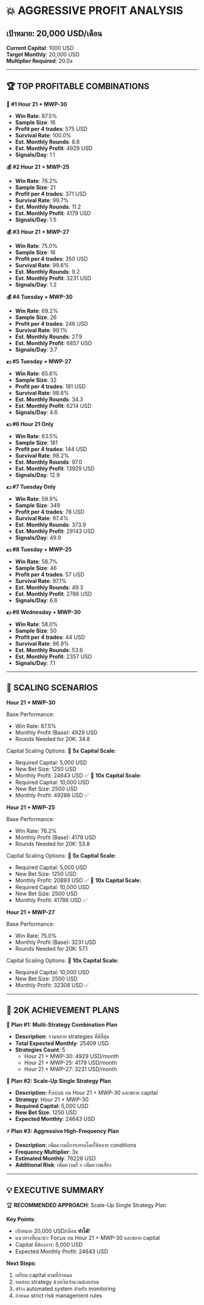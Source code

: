 # 💥 AGGRESSIVE PROFIT ANALYSIS
## เป้าหมาย: 20,000 USD/เดือน 

**Current Capital**: 1000 USD  
**Target Monthly**: 20,000 USD  
**Multiplier Required**: 20.0x  

---

## 🏆 **TOP PROFITABLE COMBINATIONS**

**💎 #1 Hour 21 + MWP-30**
- **Win Rate**: 87.5%
- **Sample Size**: 16
- **Profit per 4 trades**: 575 USD
- **Survival Rate**: 100.0%
- **Est. Monthly Rounds**: 8.6
- **Est. Monthly Profit**: 4929 USD
- **Signals/Day**: 1.1

**💰 #2 Hour 21 + MWP-25**
- **Win Rate**: 76.2%
- **Sample Size**: 21
- **Profit per 4 trades**: 371 USD
- **Survival Rate**: 99.7%
- **Est. Monthly Rounds**: 11.2
- **Est. Monthly Profit**: 4179 USD
- **Signals/Day**: 1.5

**💰 #3 Hour 21 + MWP-27**
- **Win Rate**: 75.0%
- **Sample Size**: 16
- **Profit per 4 trades**: 350 USD
- **Survival Rate**: 99.6%
- **Est. Monthly Rounds**: 9.2
- **Est. Monthly Profit**: 3231 USD
- **Signals/Day**: 1.2

**💰 #4 Tuesday + MWP-30**
- **Win Rate**: 69.2%
- **Sample Size**: 26
- **Profit per 4 trades**: 246 USD
- **Survival Rate**: 99.1%
- **Est. Monthly Rounds**: 27.9
- **Est. Monthly Profit**: 6857 USD
- **Signals/Day**: 3.7

**💵 #5 Tuesday + MWP-27**
- **Win Rate**: 65.6%
- **Sample Size**: 32
- **Profit per 4 trades**: 181 USD
- **Survival Rate**: 98.6%
- **Est. Monthly Rounds**: 34.3
- **Est. Monthly Profit**: 6214 USD
- **Signals/Day**: 4.6

**💵 #6 Hour 21 Only**
- **Win Rate**: 63.5%
- **Sample Size**: 181
- **Profit per 4 trades**: 144 USD
- **Survival Rate**: 98.2%
- **Est. Monthly Rounds**: 97.0
- **Est. Monthly Profit**: 13929 USD
- **Signals/Day**: 12.9

**💵 #7 Tuesday Only**
- **Win Rate**: 59.9%
- **Sample Size**: 349
- **Profit per 4 trades**: 78 USD
- **Survival Rate**: 97.4%
- **Est. Monthly Rounds**: 373.9
- **Est. Monthly Profit**: 29143 USD
- **Signals/Day**: 49.9

**💵 #8 Tuesday + MWP-25**
- **Win Rate**: 58.7%
- **Sample Size**: 46
- **Profit per 4 trades**: 57 USD
- **Survival Rate**: 97.1%
- **Est. Monthly Rounds**: 49.3
- **Est. Monthly Profit**: 2786 USD
- **Signals/Day**: 6.6

**💵 #9 Wednesday + MWP-30**
- **Win Rate**: 58.0%
- **Sample Size**: 50
- **Profit per 4 trades**: 44 USD
- **Survival Rate**: 96.9%
- **Est. Monthly Rounds**: 53.6
- **Est. Monthly Profit**: 2357 USD
- **Signals/Day**: 7.1



---

## 🚀 **SCALING SCENARIOS**

**Hour 21 + MWP-30**

Base Performance:
- Win Rate: 87.5%
- Monthly Profit (Base): 4929 USD
- Rounds Needed for 20K: 34.8

Capital Scaling Options:
  🎯 **5x Capital Scale:**
  - Required Capital: 5,000 USD
  - New Bet Size: 1250 USD
  - Monthly Profit: 24643 USD ✅
  🎯 **10x Capital Scale:**
  - Required Capital: 10,000 USD
  - New Bet Size: 2500 USD
  - Monthly Profit: 49286 USD ✅

**Hour 21 + MWP-25**

Base Performance:
- Win Rate: 76.2%
- Monthly Profit (Base): 4179 USD
- Rounds Needed for 20K: 53.8

Capital Scaling Options:
  🎯 **5x Capital Scale:**
  - Required Capital: 5,000 USD
  - New Bet Size: 1250 USD
  - Monthly Profit: 20893 USD ✅
  🎯 **10x Capital Scale:**
  - Required Capital: 10,000 USD
  - New Bet Size: 2500 USD
  - Monthly Profit: 41786 USD ✅

**Hour 21 + MWP-27**

Base Performance:
- Win Rate: 75.0%
- Monthly Profit (Base): 3231 USD
- Rounds Needed for 20K: 57.1

Capital Scaling Options:
  🎯 **10x Capital Scale:**
  - Required Capital: 10,000 USD
  - New Bet Size: 2500 USD
  - Monthly Profit: 32308 USD ✅



---

## 🎯 **20K ACHIEVEMENT PLANS**

**🎯 Plan #1: Multi-Strategy Combination Plan**
- **Description**: รวมหลาย strategies ที่ดีที่สุด
- **Total Expected Monthly**: 25409 USD
- **Strategies Count**: 5
  - Hour 21 + MWP-30: 4929 USD/month
  - Hour 21 + MWP-25: 4179 USD/month
  - Hour 21 + MWP-27: 3231 USD/month

**🚀 Plan #2: Scale-Up Single Strategy Plan**
- **Description**: Focus บน Hour 21 + MWP-30 และขยาย capital
- **Strategy**: Hour 21 + MWP-30
- **Required Capital**: 5,000 USD
- **New Bet Size**: 1250 USD
- **Expected Monthly**: 24643 USD

**⚡ Plan #3: Aggressive High-Frequency Plan**
- **Description**: เพิ่มความถี่การเทรดโดยใช้หลาย conditions
- **Frequency Multiplier**: 3x
- **Estimated Monthly**: 76228 USD
- **Additional Risk**: เพิ่มความถี่ = เพิ่มความเสี่ยง



---

## 💡 **EXECUTIVE SUMMARY**


🏆 **RECOMMENDED APPROACH**: Scale-Up Single Strategy Plan

**Key Points**:
- เป้าหมาย 20,000 USD/เดือน **ทำได้!**
- แนวทางที่แนะนำ: Focus บน Hour 21 + MWP-30 และขยาย capital
- Capital ที่ต้องการ: 5,000 USD
- Expected Monthly Profit: 24643 USD

**Next Steps**:
1. เตรียม capital ตามที่กำหนด
2. ทดสอบ strategy ด้วยเงินจำนวนน้อยก่อน
3. สร้าง automated system สำหรับ monitoring
4. กำหนด strict risk management rules

